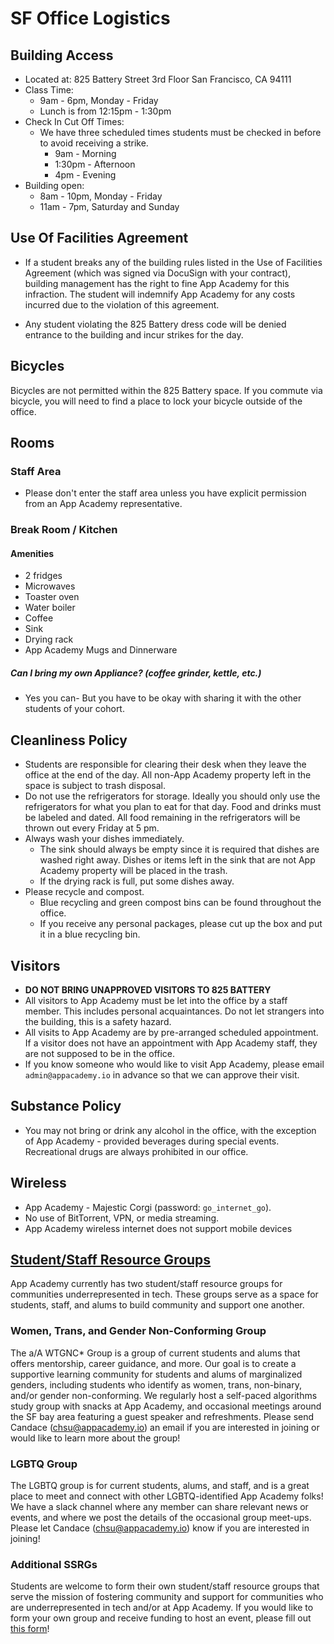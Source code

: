 # SF Office Logistics

## Building Access

* Located at: 825 Battery Street 3rd Floor San Francisco, CA 94111
* Class Time:
  * 9am - 6pm, Monday - Friday
  * Lunch is from 12:15pm - 1:30pm
* Check In Cut Off Times:
  * We have three scheduled times students must be checked in before to avoid receiving a strike.
    * 9am - Morning
    * 1:30pm - Afternoon
    * 4pm - Evening
* Building open:
  * 8am - 10pm, Monday - Friday
  * 11am - 7pm, Saturday and Sunday

## Use Of Facilities Agreement

* If a student breaks any of the building rules listed in the Use of Facilities Agreement (which was signed via DocuSign with your contract), building management has the right to fine App Academy for this infraction. The student will indemnify App Academy for any costs incurred due to the violation of this agreement.

* Any student violating the 825 Battery dress code will be denied entrance to the building and incur strikes for the day.

## Bicycles

Bicycles are not permitted within the 825 Battery space. If you commute
via bicycle, you will need to find a place to lock your bicycle outside
of the office.

## Rooms

### Staff Area

* Please don't enter the staff area unless you have explicit permission from an App Academy representative.

### Break Room / Kitchen

#### Amenities

* 2 fridges
* Microwaves
* Toaster oven
* Water boiler
* Coffee
* Sink
* Drying rack
* App Academy Mugs and Dinnerware


##### Can I bring my own Appliance? (coffee grinder, kettle, etc.)
* Yes you can- But you have to be okay with sharing it with the other students of your cohort. 

## Cleanliness Policy

* Students are responsible for clearing their desk when they leave the office at the end of the day. All non-App Academy property left in the space is subject to trash disposal.
* Do not use the refrigerators for storage. Ideally you should only use the refrigerators for what you plan to eat for that day. Food and drinks must be labeled and dated. All food remaining in the refrigerators will be thrown out every Friday at 5 pm.
* Always wash your dishes immediately.
  * The sink should always be empty since it is required that dishes are washed right away. Dishes or items left in the sink that are not App Academy property will be placed in the trash. 
  * If the drying rack is full, put some dishes away.
* Please recycle and compost.
  * Blue recycling and green compost bins can be found throughout the office. 
  * If you receive any personal packages, please cut up the box and put it in a blue recycling bin.

## Visitors

* **DO NOT BRING UNAPPROVED VISITORS TO 825 BATTERY**
* All visitors to App Academy must be let into the office by
 a staff member. This includes personal acquaintances. Do not let
 strangers into the building, this is a safety hazard.
* All visits to App Academy are by pre-arranged scheduled appointment.
If a visitor does not have an appointment with App Academy staff, they
are not supposed to be in the office.
* If you know someone who would like to visit App Academy, please email
 `admin@appacademy.io` in advance so that we can approve their visit.

## Substance Policy

* You may not bring or drink any alcohol in the office, with the
exception of App Academy - provided beverages during special events.
Recreational drugs are always prohibited in our office.

## Wireless

* App Academy - Majestic Corgi (password: `go_internet_go`).
* No use of BitTorrent, VPN, or media streaming.
* App Academy wireless internet does not support mobile devices

## [Student/Staff Resource Groups](#ssrgs)

App Academy currently has two student/staff resource groups for
communities underrepresented in tech. These groups serve as a
space for students, staff, and alums to build community and support
one another.

### Women, Trans, and Gender Non-Conforming Group

The a/A WTGNC* Group is a group of current students and alums that
offers mentorship, career guidance, and more. Our goal is to create a
supportive learning community for students and alums of marginalized
genders, including students who identify as women, trans,
non-binary, and/or gender non-conforming. We regularly host a self-paced
algorithms study group with snacks at App Academy, and occasional
meetings around the SF bay area featuring a guest speaker and
refreshments. Please send Candace (chsu@appacademy.io) an email if
you are interested in joining or would like to learn more about the
group! 

### LGBTQ Group

The LGBTQ group is for current students, alums, and staff, and is a
great place to meet and connect with other LGBTQ-identified App Academy
folks! We have a slack channel where any member can share relevant news
or events, and where we post the details of the occasional group
meet-ups. Please let Candace (chsu@appacademy.io) know if you are
interested in joining!

### Additional SSRGs

Students are welcome to form their own student/staff resource groups
that serve the mission of fostering community and support for
communities who are underrepresented in tech and/or at App Academy. If
you would like to form your own group and receive funding to host an
event, please fill out [this form][ssrg-form]!

[ssrg-form]: https://docs.google.com/forms/d/e/1FAIpQLSfltMlEfQsSXURE3EZHhanCTzmlGFPLDospHw-JRcSbW2qPeA/viewform?c=0&w=1
